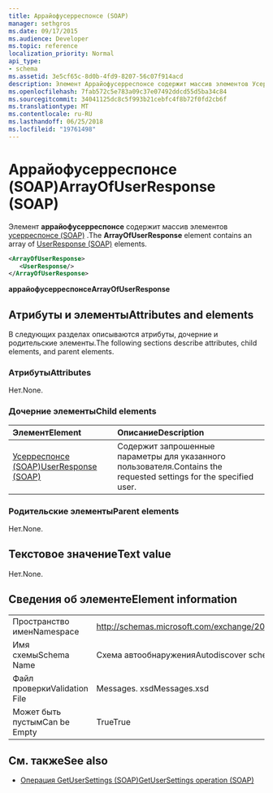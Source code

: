 ```yaml
---
title: Аррайофусерреспонсе (SOAP)
manager: sethgros
ms.date: 09/17/2015
ms.audience: Developer
ms.topic: reference
localization_priority: Normal
api_type:
- schema
ms.assetid: 3e5cf65c-8d0b-4fd9-8207-56c07f914acd
description: Элемент Аррайофусерреспонсе содержит массив элементов Усерреспонсе (SOAP).
ms.openlocfilehash: 7fab572c5e783a09c37e07492ddcd55d5ba34c84
ms.sourcegitcommit: 34041125dc8c5f993b21cebfc4f8b72f0fd2cb6f
ms.translationtype: MT
ms.contentlocale: ru-RU
ms.lasthandoff: 06/25/2018
ms.locfileid: "19761498"
---
```

# <a name="arrayofuserresponse-soap"></a><span data-ttu-id="7a9d4-103">Аррайофусерреспонсе (SOAP)</span><span class="sxs-lookup"><span data-stu-id="7a9d4-103">ArrayOfUserResponse (SOAP)</span></span>

<span data-ttu-id="7a9d4-104">Элемент **аррайофусерреспонсе** содержит массив элементов [усерреспонсе (SOAP)](userresponse-soap.md) .</span><span class="sxs-lookup"><span data-stu-id="7a9d4-104">The **ArrayOfUserResponse** element contains an array of [UserResponse (SOAP)](userresponse-soap.md) elements.</span></span> 
  
```XML
<ArrayOfUserResponse>
   <UserResponse/>
</ArrayOfUserResponse>
```

 <span data-ttu-id="7a9d4-105">**аррайофусерреспонсе**</span><span class="sxs-lookup"><span data-stu-id="7a9d4-105">**ArrayOfUserResponse**</span></span>
## <a name="attributes-and-elements"></a><span data-ttu-id="7a9d4-106">Атрибуты и элементы</span><span class="sxs-lookup"><span data-stu-id="7a9d4-106">Attributes and elements</span></span>

<span data-ttu-id="7a9d4-107">В следующих разделах описываются атрибуты, дочерние и родительские элементы.</span><span class="sxs-lookup"><span data-stu-id="7a9d4-107">The following sections describe attributes, child elements, and parent elements.</span></span>
  
### <a name="attributes"></a><span data-ttu-id="7a9d4-108">Атрибуты</span><span class="sxs-lookup"><span data-stu-id="7a9d4-108">Attributes</span></span>

<span data-ttu-id="7a9d4-109">Нет.</span><span class="sxs-lookup"><span data-stu-id="7a9d4-109">None.</span></span>
  
### <a name="child-elements"></a><span data-ttu-id="7a9d4-110">Дочерние элементы</span><span class="sxs-lookup"><span data-stu-id="7a9d4-110">Child elements</span></span>

|<span data-ttu-id="7a9d4-111">**Элемент**</span><span class="sxs-lookup"><span data-stu-id="7a9d4-111">**Element**</span></span>|<span data-ttu-id="7a9d4-112">**Описание**</span><span class="sxs-lookup"><span data-stu-id="7a9d4-112">**Description**</span></span>|
|:-----|:-----|
|[<span data-ttu-id="7a9d4-113">Усерреспонсе (SOAP)</span><span class="sxs-lookup"><span data-stu-id="7a9d4-113">UserResponse (SOAP)</span></span>](userresponse-soap.md) <br/> |<span data-ttu-id="7a9d4-114">Содержит запрошенные параметры для указанного пользователя.</span><span class="sxs-lookup"><span data-stu-id="7a9d4-114">Contains the requested settings for the specified user.</span></span>  <br/> |
   
### <a name="parent-elements"></a><span data-ttu-id="7a9d4-115">Родительские элементы</span><span class="sxs-lookup"><span data-stu-id="7a9d4-115">Parent elements</span></span>

<span data-ttu-id="7a9d4-116">Нет.</span><span class="sxs-lookup"><span data-stu-id="7a9d4-116">None.</span></span>
  
## <a name="text-value"></a><span data-ttu-id="7a9d4-117">Текстовое значение</span><span class="sxs-lookup"><span data-stu-id="7a9d4-117">Text value</span></span>

<span data-ttu-id="7a9d4-118">Нет.</span><span class="sxs-lookup"><span data-stu-id="7a9d4-118">None.</span></span>
  
## <a name="element-information"></a><span data-ttu-id="7a9d4-119">Сведения об элементе</span><span class="sxs-lookup"><span data-stu-id="7a9d4-119">Element information</span></span>

|||
|:-----|:-----|
|<span data-ttu-id="7a9d4-120">Пространство имен</span><span class="sxs-lookup"><span data-stu-id="7a9d4-120">Namespace</span></span>  <br/> |http://schemas.microsoft.com/exchange/2010/Autodiscover  <br/> |
|<span data-ttu-id="7a9d4-121">Имя схемы</span><span class="sxs-lookup"><span data-stu-id="7a9d4-121">Schema Name</span></span>  <br/> |<span data-ttu-id="7a9d4-122">Схема автообнаружения</span><span class="sxs-lookup"><span data-stu-id="7a9d4-122">Autodiscover schema</span></span>  <br/> |
|<span data-ttu-id="7a9d4-123">Файл проверки</span><span class="sxs-lookup"><span data-stu-id="7a9d4-123">Validation File</span></span>  <br/> |<span data-ttu-id="7a9d4-124">Messages. xsd</span><span class="sxs-lookup"><span data-stu-id="7a9d4-124">Messages.xsd</span></span>  <br/> |
|<span data-ttu-id="7a9d4-125">Может быть пустым</span><span class="sxs-lookup"><span data-stu-id="7a9d4-125">Can be Empty</span></span>  <br/> |<span data-ttu-id="7a9d4-126">True</span><span class="sxs-lookup"><span data-stu-id="7a9d4-126">True</span></span>  <br/> |
   
## <a name="see-also"></a><span data-ttu-id="7a9d4-127">См. также</span><span class="sxs-lookup"><span data-stu-id="7a9d4-127">See also</span></span>

- [<span data-ttu-id="7a9d4-128">Операция GetUserSettings (SOAP)</span><span class="sxs-lookup"><span data-stu-id="7a9d4-128">GetUserSettings operation (SOAP)</span></span>](getusersettings-operation-soap.md)

